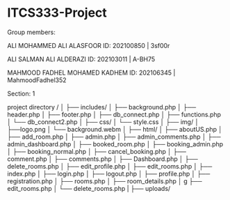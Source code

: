 # ITCS333-Project
Group members:

ALI MOHAMMED ALI ALASFOOR ID:  202100850 | 3sf00r

ALI SALMAN ALI ALDERAZI ID: 202103011 | A-BH75

MAHMOOD FADHEL MOHAMED KADHEM ID: 202106345 | MahmoodFadhel352

Section: 1



project directory
/
│
├── includes/
│   ├── background.php
│   ├── header.php
│   ├── footer.php
│   ├── db_connect.php
│   ├── functions.php
│   └── db_connect2.php
│
├── css/
│   └── style.css
│
├── img/
│   ├──logo.png
│   └── background.webm
│
├── html/
│   ├── aboutUS.php
│   ├── add_room.php
│   ├── admin.php
│   ├── admin_comments.php
│   ├── admin_dashboard.php
│   ├── booked_room.php
│   ├── booking_admin.php
│   ├── booking_normal.php
│   ├── cancel_booking.php
│   ├── comment.php
│   ├── comments.php
│   ├── Dashboard.php
│   ├── delete_rooms.php
│   ├── edit_profile.php
│   ├── edit_rooms.php
│   ├── index.php
│   ├── login.php
│   ├── logout.php
│   ├── profile.php
│   ├── registration.php
│   ├── rooms.php
│   ├── room_details.php
│ g ├── edit_rooms.php
│   └── delete_rooms.php
|
├── uploads/

